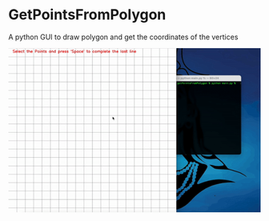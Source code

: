 # GetPointsFromPolygon
A python GUI to draw polygon and get the coordinates of the vertices

![gif](demo.gif)

